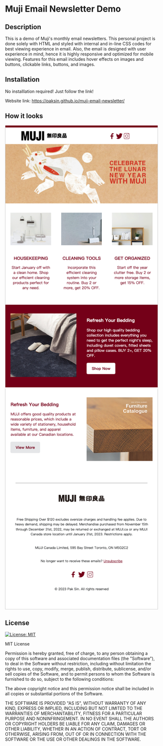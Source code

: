 # Muji Email Newsletter Demo

## Description

This is a demo of Muji's monthly email newsletters. This personal project is done solely with HTML and styled with internal and in-line CSS codes for best viewing experience in email. Also, the email is designed with user experience in mind, hence it is highly responsive and optimized for mobile viewing. Features for this email includes hover effects on images and buttons, clickable links, buttons, and images.

## Installation

No installlation required! Just follow the link!

Website link: https://paksin.github.io/muji-email-newsletter/

## How it looks

![demo-image-1](./img/demo-img-1.png)
![demo-image-2](./img/demo-img-2.png)

## License

[![License: MIT](https://img.shields.io/badge/License-MIT-yellow.svg)](https://opensource.org/licenses/MIT)

MIT License

Permission is hereby granted, free of charge, to any person obtaining a copy of this software and associated documentation files (the "Software"), to deal in the Software without restriction, including without limitation the rights to use, copy, modify, merge, publish, distribute, sublicense, and/or sell copies of the Software, and to permit persons to whom the Software is furnished to do so, subject to the following conditions:

The above copyright notice and this permission notice shall be included in all copies or substantial portions of the Software.

THE SOFTWARE IS PROVIDED "AS IS", WITHOUT WARRANTY OF ANY KIND, EXPRESS OR IMPLIED, INCLUDING BUT NOT LIMITED TO THE WARRANTIES OF MERCHANTABILITY, FITNESS FOR A PARTICULAR PURPOSE AND NONINFRINGEMENT. IN NO EVENT SHALL THE AUTHORS OR COPYRIGHT HOLDERS BE LIABLE FOR ANY CLAIM, DAMAGES OR OTHER LIABILITY, WHETHER IN AN ACTION OF CONTRACT, TORT OR OTHERWISE, ARISING FROM, OUT OF OR IN CONNECTION WITH THE SOFTWARE OR THE USE OR OTHER DEALINGS IN THE SOFTWARE.
